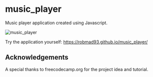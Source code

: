 # music_player
Music player application created using Javascript.

![music_player](https://github.com/user-attachments/assets/f43c4f8e-dbed-4a90-87d8-8ef77f0ac2e0)

Try the application yourself: https://robmad93.github.io/music_player/

## Acknowledgements
A special thanks to freecodecamp.org for the project idea and tutorial.
